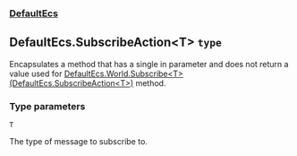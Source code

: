 ### [DefaultEcs](./DefaultEcs 'DefaultEcs')
## DefaultEcs.SubscribeAction&lt;T&gt; `type`
Encapsulates a method that has a single in parameter and does not return a value used for [DefaultEcs.World.Subscribe&lt;T&gt;(DefaultEcs.SubscribeAction&lt;T&gt;)](./DefaultEcs-World-Subscribe-T-(DefaultEcs-SubscribeAction-T-) 'DefaultEcs.World.Subscribe&lt;T&gt;(DefaultEcs.SubscribeAction&lt;T&gt;)') method.
### Type parameters

<a name='DefaultEcs-SubscribeAction-T--T'></a>
`T`

The type of message to subscribe to.
